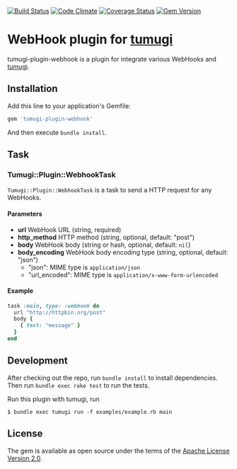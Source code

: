 [![Build Status](https://travis-ci.org/tumugi/tumugi-plugin-webhook.svg?branch=master)](https://travis-ci.org/tumugi/tumugi-plugin-webhook) [![Code Climate](https://codeclimate.com/github/tumugi/tumugi-plugin-webhook/badges/gpa.svg)](https://codeclimate.com/github/tumugi/tumugi-plugin-webhook) [![Coverage Status](https://coveralls.io/repos/github/tumugi/tumugi-plugin-webhook/badge.svg?branch=master)](https://coveralls.io/github/tumugi/tumugi-plugin-webhook)  [![Gem Version](https://badge.fury.io/rb/tumugi-plugin-webhook.svg)](https://badge.fury.io/rb/tumugi-plugin-webhook)

# WebHook plugin for [tumugi](https://github.com/tumugi/tumugi)

tumugi-plugin-webhook is a plugin for integrate various WebHooks and [tumugi](https://github.com/tumugi/tumugi).

## Installation

Add this line to your application's Gemfile:

```ruby
gem 'tumugi-plugin-webhook'
```

And then execute `bundle install`.

## Task

### Tumugi::Plugin::WebhookTask

`Tumugi::Plugin::WebhookTask` is a task to send a HTTP request for any WebHooks.

#### Parameters

- **url** WebHook URL (string, required)
- **http_method** HTTP method (string, optional, default: "post")
- **body** WebHook body (string or hash, optional, default: `nil`)
- **body_encoding** WebHook body encoding type (string, optional, default: "json")
  - "json": MIME type is `application/json`
  - "url_encoded": MIME type is  `application/x-www-form-urlencoded`

#### Example

```rb
task :main, type: :webhook do
  url "http://httpbin.org/post"
  body {
    { text: "message" }
  }
end
```

## Development

After checking out the repo, run `bundle install` to install dependencies.
Then run `bundle exec rake test` to run the tests.

Run this plugin with tumugi, run

```
$ bundle exec tumugi run -f examples/example.rb main
```

## License

The gem is available as open source under the terms of the [Apache License
Version 2.0](http://www.apache.org/licenses/).
